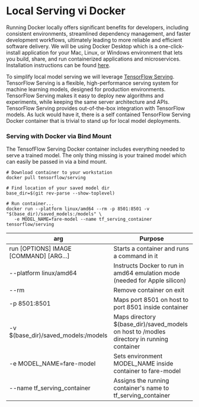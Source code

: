 # Local Serving vi Docker 
Running Docker locally offers significant benefits for developers, including consistent environments, streamlined dependency management, and faster development workflows, ultimately leading to more reliable and efficient software delivery. We will be using Docker Desktop which is a one-click-install application for your Mac, Linux, or Windows environment that lets you build, share, and run containerized applications and microservices. Installation instructions can be found [here](https://docs.docker.com/desktop/).

To simplify local model serving we will leverage [TensorFlow Serving](https://www.tensorflow.org/tfx/guide/serving). TensorFlow Serving is a flexible, high-performance serving system for machine learning models, designed for production environments. TensorFlow Serving makes it easy to deploy new algorithms and experiments, while keeping the same server architecture and APIs. TensorFlow Serving provides out-of-the-box integration with TensorFlow models. As luck would have it, there is a self contained TensorFlow Serving Docker container that is trivial to stand up for local model deployments.

### Serving with Docker via Bind Mount
The TensofFlow Serving Docker container includes everything needed to serve a trained model.  The only thing missing is your trained model which can easily be passed in via a bind mount.

```
# Download container to your workstation
docker pull tensorflow/serving

# Find location of your saved model dir
base_dir=$(git rev-parse --show-toplevel)

# Run container...
docker run --platform linux/amd64 --rm -p 8501:8501 -v "$(base_dir)/saved_models:/models" \
   -e MODEL_NAME=fare-model --name tf_serving_container tensorflow/serving
```
| arg | Purpose |
| --- | ------- |
| run [OPTIONS] IMAGE [COMMAND] [ARG...] | Starts a container and runs a command in it |
| --platform linux/amd64 | Instructs Docker to run in amd64 emulation mode (needed for Apple silicon) |
| --rm | Remove container on exit |
| -p 8501:8501 | Maps port 8501 on host to port 8501 inside container |
| -v $(base_dir)/saved_models:/models | Maps directory $(base_dir)/saved_models on host to /modles directory in running container |
| -e MODEL_NAME=fare-model | Sets environment MODEL_NAME inside container to fare-model |
| --name tf_serving_container | Assigns the running container's name to tf_serving_container |
